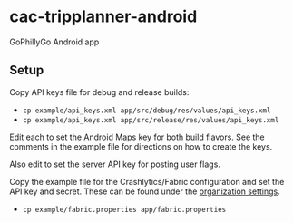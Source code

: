 # cac-tripplanner-android
GoPhillyGo Android app


## Setup

Copy API keys file for debug and release builds:
 - `cp example/api_keys.xml app/src/debug/res/values/api_keys.xml`
 - `cp example/api_keys.xml app/src/release/res/values/api_keys.xml`

Edit each to set the Android Maps key for both build flavors. See the comments in the example file for directions on how to create the keys.

Also edit to set the server API key for posting user flags.

Copy the example file for the Crashlytics/Fabric configuration and set the API key and secret.
These can be found under the [organization settings](https://www.fabric.io/settings/organizations).

 - `cp example/fabric.properties app/fabric.properties`

